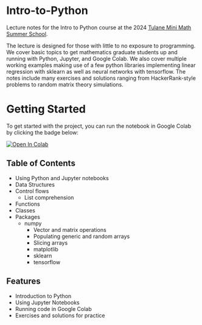 # Intro-to-Python
Lecture notes for the Intro to Python course at the 2024 [Tulane Mini Math Summer School](https://sites.google.com/view/minimathschooltulane/schedule).

The lecture is designed for those with little to no exposure to programming. We cover basic topics to get mathematics graduate students up and running with Python, Jupyter, and Google Colab. We also cover multiple working examples making use of a few python libraries implementing linear regression with sklearn as well as neural networks with tensorflow. The notes include many exercises and solutions ranging from HackerRank-style problems to random matrix theory simulations.

# Getting Started

To get started with the project, you can run the notebook in Google Colab by clicking the badge below:

 [![Open In Colab](https://colab.research.google.com/assets/colab-badge.svg)]([your_colab_notebook_url](https://colab.research.google.com/drive/1BdQDUbT1auYg_343ISJFs8ER2hSiYS6F?usp=sharing))
 
## Table of Contents

* Using Python and Jupyter notebooks
* Data Structures
* Control flows
  * List comprehension
* Functions
* Classes
* Packages
  * numpy
    * Vector and matrix operations
    * Populating generic and random arrays
    * Slicing arrays
    * matplotlib
    * sklearn
    * tensorflow

## Features
* Introduction to Python
* Using Jupyter Notebooks
* Running code in Google Colab
* Exercises and solutions for practice
